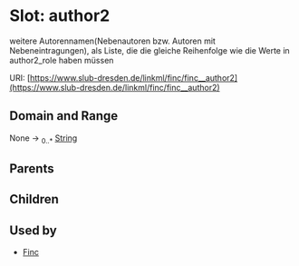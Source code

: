 
# Slot: author2

weitere Autorennamen(Nebenautoren bzw. Autoren mit Nebeneintragungen), als Liste, die die gleiche Reihenfolge wie die Werte in author2_role haben müssen

URI: [https://www.slub-dresden.de/linkml/finc/finc__author2](https://www.slub-dresden.de/linkml/finc/finc__author2)


## Domain and Range

None &#8594;  <sub>0..\*</sub> [String](types/String.md)

## Parents


## Children


## Used by

 * [Finc](Finc.md)
